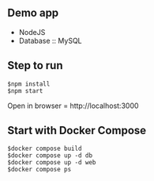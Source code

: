 ## Demo app
* NodeJS
* Database :: MySQL


## Step to run
```
$npm install
$npm start
```
Open in browser = http://localhost:3000


## Start with Docker Compose
```
$docker compose build
$docker compose up -d db
$docker compose up -d web
$docker compose ps
```
